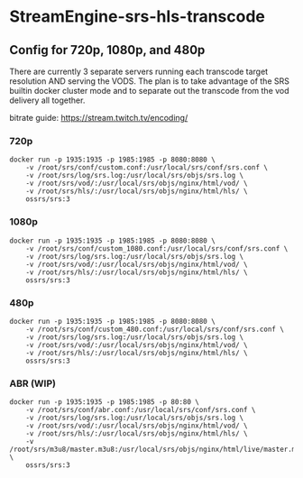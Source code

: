 # StreamEngine-srs-hls-transcode
## Config for 720p, 1080p, and 480p
There are currently 3 separate servers running each transcode target resolution AND serving the VODS.
The plan is to take advantage of the SRS builtin docker cluster mode and to separate out the transcode from the vod delivery all together.

bitrate guide: https://stream.twitch.tv/encoding/
### 720p

```
docker run -p 1935:1935 -p 1985:1985 -p 8080:8080 \
    -v /root/srs/conf/custom.conf:/usr/local/srs/conf/srs.conf \
    -v /root/srs/log/srs.log:/usr/local/srs/objs/srs.log \
    -v /root/srs/vod/:/usr/local/srs/objs/nginx/html/vod/ \
    -v /root/srs/hls/:/usr/local/srs/objs/nginx/html/hls/ \
    ossrs/srs:3
```

### 1080p

```
docker run -p 1935:1935 -p 1985:1985 -p 8080:8080 \
    -v /root/srs/conf/custom_1080.conf:/usr/local/srs/conf/srs.conf \
    -v /root/srs/log/srs.log:/usr/local/srs/objs/srs.log \
    -v /root/srs/vod/:/usr/local/srs/objs/nginx/html/vod/ \
    -v /root/srs/hls/:/usr/local/srs/objs/nginx/html/hls/ \
    ossrs/srs:3
```

### 480p

```
docker run -p 1935:1935 -p 1985:1985 -p 8080:8080 \
    -v /root/srs/conf/custom_480.conf:/usr/local/srs/conf/srs.conf \
    -v /root/srs/log/srs.log:/usr/local/srs/objs/srs.log \
    -v /root/srs/vod/:/usr/local/srs/objs/nginx/html/vod/ \
    -v /root/srs/hls/:/usr/local/srs/objs/nginx/html/hls/ \
    ossrs/srs:3
```
### ABR (WIP)
```
docker run -p 1935:1935 -p 1985:1985 -p 80:80 \
    -v /root/srs/conf/abr.conf:/usr/local/srs/conf/srs.conf \
    -v /root/srs/log/srs.log:/usr/local/srs/objs/srs.log \
    -v /root/srs/vod/:/usr/local/srs/objs/nginx/html/vod/ \
    -v /root/srs/hls/:/usr/local/srs/objs/nginx/html/hls/ \
    -v /root/srs/m3u8/master.m3u8:/usr/local/srs/objs/nginx/html/live/master.m3u8 \
    ossrs/srs:3
```
